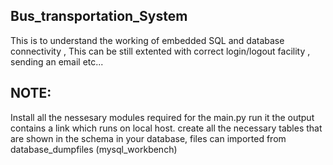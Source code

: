Bus_transportation_System
---------------------------
This is to understand the working of embedded SQL and database connectivity , This can be still extented with correct login/logout facility , sending an email etc...

NOTE: 
------------
Install all the nessesary modules required for the main.py
run it 
the output contains a link which runs on local host.
create all the necessary tables that are shown in the schema in your database, 
files can imported from database_dumpfiles (mysql_workbench)
